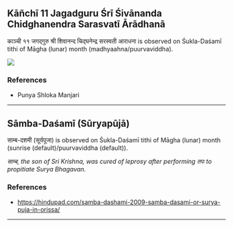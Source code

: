 ## Kāñchī 11 Jagadguru Śrī Śivānanda Chidghanendra Sarasvatī Ārādhanā
काञ्ची ११ जगद्गुरु श्री शिवानन्द चिद्घनेन्द्र सरस्वती आराधना is observed on Śukla-Daśamī tithi of Māgha (lunar) month (madhyaahna/puurvaviddha).

_![](https://github.com/sanskrit-coders/jyotisha/blob/master/jyotisha/panchangam/temporal/festival/images/kanchi-jagadgurus/jagadguru-11.jpg)_
### References
* Punya Shloka Manjari


---
## Sāmba-Daśamī (Sūryapūjā)
साम्ब-दशमी (सूर्यपूजा) is observed on Śukla-Daśamī tithi of Māgha (lunar) month (sunrise (default)/puurvaviddha (default)).

_साम्ब, the son of Sri Krishna, was cured of leprosy after performing तपः to propitiate Surya Bhagavan._
### References
* https://hindupad.com/samba-dashami-2009-samba-dasami-or-surya-puja-in-orissa/


---
